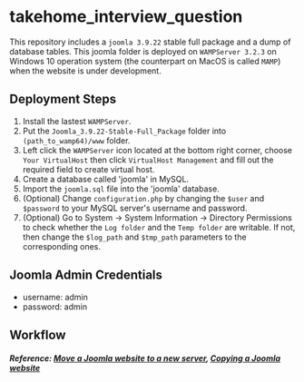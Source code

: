# takehome_interview_question

This repository includes a `joomla 3.9.22` stable full package and a dump of database tables. This joomla folder is deployed on `WAMPServer 3.2.3` on Windows 10 operation system (the counterpart on MacOS is called `MAMP`) when the website is under development.

## Deployment Steps
1. Install the lastest `WAMPServer`.
2. Put the `Joomla_3.9.22-Stable-Full_Package` folder into `(path_to_wamp64)/www` folder.
3. Left click the `WAMPServer` icon located at the bottom right corner, choose `Your VirtualHost` then click `VirtualHost Management` and fill out the required field to create virtual host.
3. Create a database called 'joomla' in MySQL.
4. Import the `joomla.sql` file into the 'joomla' database.
5. (Optional) Change `configuration.php` by changing the `$user` and `$password` to your MySQL server's username and password.
6. (Optional) Go to System -> System Information -> Directory Permissions to check whether the `Log folder` and the `Temp folder` are writable. If not, then change the `$log_path` and `$tmp_path` parameters to the corresponding ones.

## Joomla Admin Credentials
* username: admin
* password: admin

## Workflow


##### Reference: [Move a Joomla website to a new server](https://buckleupstudios.com/move-a-joomla-website-to-a-new-server/), [Copying a Joomla website](https://docs.joomla.org/Copying_a_Joomla_website)
